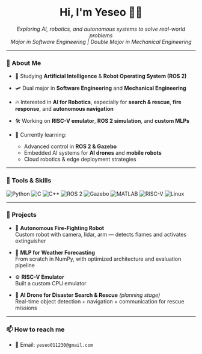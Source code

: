 <h1 align="center">Hi, I'm Yeseo 👋🏻</h1>
<p align="center">
  <em>Exploring AI, robotics, and autonomous systems to solve real-world problems</em><br>
  <em>Major in Software Engineering | Double Major in Mechanical Engineering</em>
</p>

---

### 🚀 About Me
- 🧠 Studying **Artificial Intelligence** & **Robot Operating System (ROS 2)**
  
- 🛩️ Dual major in **Software Engineering** and **Mechanical Engineering**
  
- 🔥 Interested in **AI for Robotics**, especially for **search & rescue**, **fire response**, and **autonomous navigation**
  
- 🛠️ Working on **RISC-V emulator**, **ROS 2 simulation**, and **custom MLPs**
  
- 🌱 Currently learning:
  - Advanced control in **ROS 2 & Gazebo**
  - Embedded AI systems for **AI drones** and **mobile robots**
  - Cloud robotics & edge deployment strategies

---

### 🧰 Tools & Skills
![Python](https://img.shields.io/badge/Python-3776AB?style=flat&logo=python&logoColor=white)
![C](https://img.shields.io/badge/C-00599C?style=flat&logo=c&logoColor=white)
![C++](https://img.shields.io/badge/C++-00599C?style=flat&logo=c%2b%2b&logoColor=white)
![ROS 2](https://img.shields.io/badge/ROS2-22314E?style=flat&logo=ros&logoColor=white)
![Gazebo](https://img.shields.io/badge/Gazebo-808080?style=flat)
![MATLAB](https://img.shields.io/badge/MATLAB-0076A8?style=flat)
![RISC-V](https://img.shields.io/badge/RISC--V-000000?style=flat&logo=riscv&logoColor=white)
![Linux](https://img.shields.io/badge/Linux-FCC624?style=flat&logo=linux&logoColor=black)

---

### 📂 Projects
- 🔧 **Autonomous Fire-Fighting Robot**  
  Custom robot with camera, lidar, arm — detects flames and activates extinguisher

- 🧠 **MLP for Weather Forecasting**  
  From scratch in NumPy, with optimized architecture and evaluation pipeline

- ⚙️ **RISC-V Emulator**  
  Built a custom CPU emulator 

- 🤖 **AI Drone for Disaster Search & Rescue** *(planning stage)*  
  Real-time object detection + navigation + communication for rescue missions

---

### 📫 How to reach me
- 📧 Email: `yeseo011230@gmail.com`


